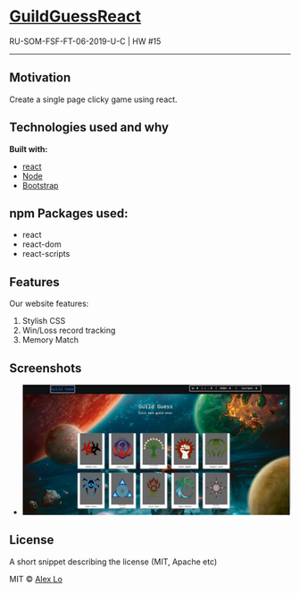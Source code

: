 # [GuildGuessReact](https://alexlo15.github.io/guildguessreact/)
RU-SOM-FSF-FT-06-2019-U-C | HW #15

___

## Motivation
Create a single page clicky game using react.

## Technologies used and why

**Built with:**
* [react](https://reactjs.org/)
* [Node](https://nodejs.org/en/)
* [Bootstrap](https://getbootstrap.com/)

## npm Packages used:

* react
* react-dom
* react-scripts


## Features
Our website features: 

1. Stylish CSS
2. Win/Loss record tracking
3. Memory Match


## Screenshots


* ![Screenshot](public/screenshot.JPG)


## License
A short snippet describing the license (MIT, Apache etc)

MIT ©
[Alex Lo](https://github.com/alexlo15)





